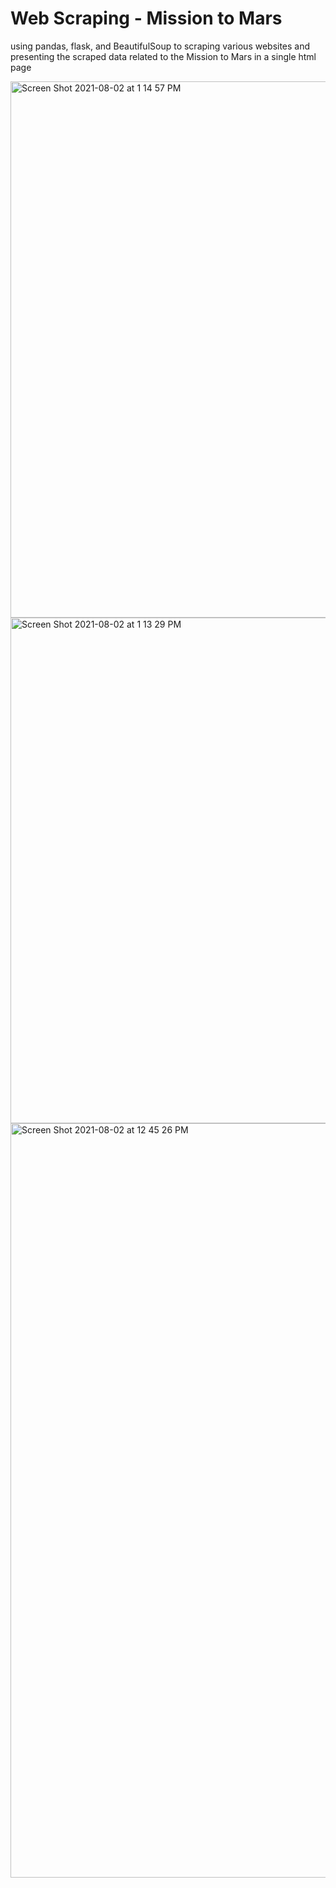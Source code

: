 # Web Scraping - Mission to Mars
using pandas, flask, and BeautifulSoup to scraping various websites and presenting the scraped data related to the Mission to Mars in a single html page 


<img width="858" alt="Screen Shot 2021-08-02 at 1 14 57 PM" src="https://user-images.githubusercontent.com/51308869/127918777-40108ab8-2636-466e-9d26-e7bc215adf5d.png">



<img width="809" alt="Screen Shot 2021-08-02 at 1 13 29 PM" src="https://user-images.githubusercontent.com/51308869/127918810-2f88b863-3a41-4d38-a370-09a1cf6cb7f8.png">



<img width="1207" alt="Screen Shot 2021-08-02 at 12 45 26 PM" src="https://user-images.githubusercontent.com/51308869/127918826-48dc7178-5665-48ea-a82f-8f6754684777.png">
